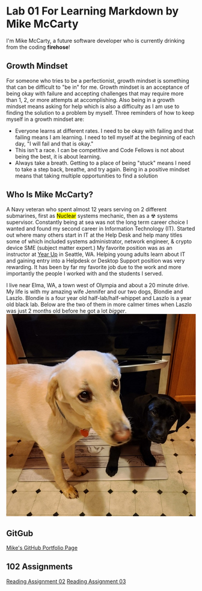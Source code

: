 # Lab 01 For Learning Markdown by Mike McCarty
I'm Mike McCarty, a future software developer who is currently drinking from the coding **firehose**!


## Growth Mindset
For someone who tries to be a perfectionist, growth mindset is something that can be difficult to "be in" for me. Growth mindset is an acceptance of being okay with failure and accepting challenges that may require more than 1, 2, or more attempts at accomplishing.  Also being in a growth mindset means asking for help which is also a difficulty as I am use to finding the solution to a problem by myself. Three reminders of how to keep myself in a growth mindset are:
- Everyone learns at different rates. I need to be okay with failing and that failing means I am learning. I need to tell myself at the beginning of each day, "I will fail and that is okay."
- This isn't a race. I can be competitive and Code Fellows is not about being the best, it is about learning. 
- Always take a breath. Getting to a place of being "stuck" means I need to take a step back, breathe, and try again. Being in a positive mindset means that taking multiple opportunities to find a solution


## Who Is Mike McCarty?
A Navy veteran who spent almost 12 years serving on 2 different submarines, first as <mark>Nuclear</mark> systems mechanic, then as a <span>&#9762;</span> systems supervisor. Constantly being at sea was not the long term career choice I wanted and found my second career in Information Technology (IT). Started out where many others start in IT at the Help Desk and help many titles some of which included systems administrator, network engineer, & crypto device SME (subject matter expert.) My favorite position was as an instructor at [Year Up](https://www.yearup.org/locations/wa-seattle-scc-campus) in Seattle, WA. Helping young adults learn about IT and gaining entry into a Helpdesk or Desktop Support position was very rewarding.  It has been by far my favorite job due to the work and more importantly the people I worked with and the students I served.

I live near Elma, WA, a town west of Olympia and about a 20 minute drive.  My life is with my amazing wife Jennifer and our two dogs, Blondie and Laszlo.  Blondie is a four year old half-lab/half-whippet and Laszlo is a year old black lab.  Below are the two of them in more calmer times when Laszlo was just 2 months old before he got a lot *bigger*. 
![This is an image of Blondie and Laszlo](blondieandlaszlo.jpg)

## GitGub
[Mike's GitHub Portfolio Page](https://github.com/mikemac1)

## 102 Assignments
[Reading Assignment 02](coders-computer.md)
[Reading Assignment 03](git.md)
